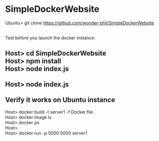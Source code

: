 # SimpleDockerWebsite <br/>



Ubuntu> git clone https://github.com/wonder-phil/SimpleDockerWebsite <br/> <br/>

Test before you launch the docker instance: <br/>
	
Host> cd SimpleDockerWebsite <br/>
Host> npm install <br/>
Host> node index.js   <br/>  <br/>
Host> node index.js   <br/>  <br/>
Verify it works on Ubuntu instance 
---

Host> docker build -t server1 -f Docker.file .  <br/>
Host> docker image ls  <br/>
Host> docker ps  <br/>
Host> <br/>
Host> docker run -p 5000:5000 server1  <br/>





